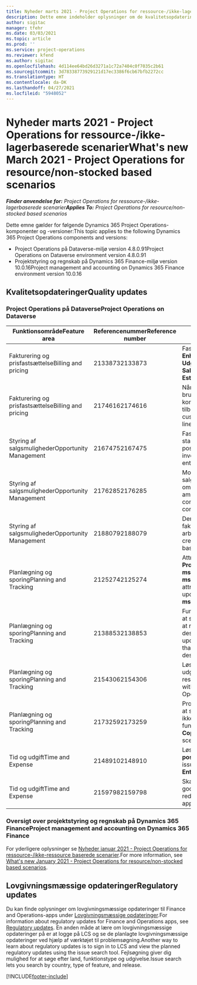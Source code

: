 ```yaml
---
title: Nyheder marts 2021 - Project Operations for ressource-/ikke-lagerbaserede scenarier
description: Dette emne indeholder oplysninger om de kvalitetsopdateringer, der er tilgængelige i udgivelsen i marts 2021 af Project Operations for ressource/ikke-lagerbaserede scenarier.
author: sigitac
manager: tfehr
ms.date: 03/03/2021
ms.topic: article
ms.prod: ''
ms.service: project-operations
ms.reviewer: kfend
ms.author: sigitac
ms.openlocfilehash: 4d114ee64bd26d3271a1c72a7404c0f7035c2b61
ms.sourcegitcommit: 3d78338773929121d17ec3386f6cb67bfb2272cc
ms.translationtype: HT
ms.contentlocale: da-DK
ms.lasthandoff: 04/27/2021
ms.locfileid: "5948052"
---
```

# <a name="whats-new-march-2021---project-operations-for-resourcenon-stocked-based-scenarios"></a><span data-ttu-id="9ce9e-103">Nyheder marts 2021 - Project Operations for ressource-/ikke-lagerbaserede scenarier</span><span class="sxs-lookup"><span data-stu-id="9ce9e-103">What's new March 2021 - Project Operations for resource/non-stocked based scenarios</span></span>

<span data-ttu-id="9ce9e-104">_**Finder anvendelse for:** Project Operations for ressource-/ikke-lagerbaserede scenarier_</span><span class="sxs-lookup"><span data-stu-id="9ce9e-104">_**Applies To:** Project Operations for resource/non-stocked based scenarios_</span></span>

<span data-ttu-id="9ce9e-105">Dette emne gælder for følgende Dynamics 365 Project Operations-komponenter og -versioner:</span><span class="sxs-lookup"><span data-stu-id="9ce9e-105">This topic applies to the following Dynamics 365 Project Operations components and versions:</span></span>

- <span data-ttu-id="9ce9e-106">Project Operations på Dataverse-miljø version 4.8.0.91</span><span class="sxs-lookup"><span data-stu-id="9ce9e-106">Project Operations on Dataverse environment version 4.8.0.91</span></span> 
- <span data-ttu-id="9ce9e-107">Projektstyring og regnskab på Dynamics 365 Finance-miljø version 10.0.16</span><span class="sxs-lookup"><span data-stu-id="9ce9e-107">Project management and accounting on Dynamics 365 Finance environment version 10.0.16</span></span> 

## <a name="quality-updates"></a><span data-ttu-id="9ce9e-108">Kvalitetsopdateringer</span><span class="sxs-lookup"><span data-stu-id="9ce9e-108">Quality updates</span></span>

### <a name="project-operations-on-dataverse"></a><span data-ttu-id="9ce9e-109">Project Operations på Dataverse</span><span class="sxs-lookup"><span data-stu-id="9ce9e-109">Project Operations on Dataverse</span></span>


| <span data-ttu-id="9ce9e-110">**Funktionsområde**</span><span class="sxs-lookup"><span data-stu-id="9ce9e-110">**Feature area**</span></span> | <span data-ttu-id="9ce9e-111">**Referencenummer**</span><span class="sxs-lookup"><span data-stu-id="9ce9e-111">**Reference number**</span></span> | <span data-ttu-id="9ce9e-112">**Kvalitetsopdatering**</span><span class="sxs-lookup"><span data-stu-id="9ce9e-112">**Quality update**</span></span> |
| --- | --- | --- |
| <span data-ttu-id="9ce9e-113">Fakturering og prisfastsættelse</span><span class="sxs-lookup"><span data-stu-id="9ce9e-113">Billing and pricing</span></span> | <span data-ttu-id="9ce9e-114">2133873</span><span class="sxs-lookup"><span data-stu-id="9ce9e-114">2133873</span></span> | <span data-ttu-id="9ce9e-115">Fast visning af valutasymbolet for **Enhedssalgspris** i gitteret **Udgiftsestimimat**.</span><span class="sxs-lookup"><span data-stu-id="9ce9e-115">Fixed the display of **Unit Sales Price** currency symbol in the **Expense Estimates** grid.</span></span> |
| <span data-ttu-id="9ce9e-116">Fakturering og prisfastsættelse</span><span class="sxs-lookup"><span data-stu-id="9ce9e-116">Billing and pricing</span></span> | <span data-ttu-id="9ce9e-117">2174616</span><span class="sxs-lookup"><span data-stu-id="9ce9e-117">2174616</span></span> | <span data-ttu-id="9ce9e-118">Når et tilbud vindes, refereres der til den brugerdefinerede prisliste for kontrakten i kontraktlinjedetaljer, som kopieres fra tilbuddet.</span><span class="sxs-lookup"><span data-stu-id="9ce9e-118">When a quote is won, the contract custom pricelist is referenced on contract line details that are copied from the quote.</span></span> |
| <span data-ttu-id="9ce9e-119">Styring af salgsmuligheder</span><span class="sxs-lookup"><span data-stu-id="9ce9e-119">Opportunity Management</span></span> | <span data-ttu-id="9ce9e-120">2167475</span><span class="sxs-lookup"><span data-stu-id="9ce9e-120">2167475</span></span> | <span data-ttu-id="9ce9e-121">Fast momsbeløb i den rette faktura, der startede som en ikke-faktureret faktisk post.</span><span class="sxs-lookup"><span data-stu-id="9ce9e-121">Fixed tax amount in the correction invoice that originated an unbilled actual entry.</span></span> |
| <span data-ttu-id="9ce9e-122">Styring af salgsmuligheder</span><span class="sxs-lookup"><span data-stu-id="9ce9e-122">Opportunity Management</span></span> | <span data-ttu-id="9ce9e-123">2176285</span><span class="sxs-lookup"><span data-stu-id="9ce9e-123">2176285</span></span> | <span data-ttu-id="9ce9e-124">Momsbeløb må ikke kopieres fra salgskontrakt-/tilbudslinjedetaljer til omkostningskontrakt-/tilbudslinjedetaljer.</span><span class="sxs-lookup"><span data-stu-id="9ce9e-124">Tax amount must not be copied from sales contract/quote line details to cost contract/quote line details.</span></span> |
| <span data-ttu-id="9ce9e-125">Styring af salgsmuligheder</span><span class="sxs-lookup"><span data-stu-id="9ce9e-125">Opportunity Management</span></span> | <span data-ttu-id="9ce9e-126">2188079</span><span class="sxs-lookup"><span data-stu-id="9ce9e-126">2188079</span></span> | <span data-ttu-id="9ce9e-127">Der må ikke oprettes en opdelingsregel for fakturaer på kontrakter, der ikke er arbejdsbaserede.</span><span class="sxs-lookup"><span data-stu-id="9ce9e-127">Split billing rule must not be created for contracts that are not work-based.</span></span> |
| <span data-ttu-id="9ce9e-128">Planlægning og sporing</span><span class="sxs-lookup"><span data-stu-id="9ce9e-128">Planning and Tracking</span></span> | <span data-ttu-id="9ce9e-129">2125274</span><span class="sxs-lookup"><span data-stu-id="9ce9e-129">2125274</span></span> | <span data-ttu-id="9ce9e-130">Attributten **Project Dual Write Map** for **Project Start Date Mapping** er opdateret fra **msdyn\_taskearlieststart** til **msdyn\_actualstart**.</span><span class="sxs-lookup"><span data-stu-id="9ce9e-130">**Project Dual Write Map** attribute for **Project Start Date Mapping** updated from **msdyn\_taskearlieststart** to **msdyn\_actualstart**.</span></span> |
| <span data-ttu-id="9ce9e-131">Planlægning og sporing</span><span class="sxs-lookup"><span data-stu-id="9ce9e-131">Planning and Tracking</span></span> | <span data-ttu-id="9ce9e-132">2138853</span><span class="sxs-lookup"><span data-stu-id="9ce9e-132">2138853</span></span> | <span data-ttu-id="9ce9e-133">Funktionen Projektkopiering er opdateret for at sikre i henhold til omkostningsestimatlinjer, at referenceopgaver kopieres til destinationsprojektet.</span><span class="sxs-lookup"><span data-stu-id="9ce9e-133">Project copy function updated to ensure expense estimate lines that reference tasks are copied to the destination project.</span></span> |
| <span data-ttu-id="9ce9e-134">Planlægning og sporing</span><span class="sxs-lookup"><span data-stu-id="9ce9e-134">Planning and Tracking</span></span> | <span data-ttu-id="9ce9e-135">2154306</span><span class="sxs-lookup"><span data-stu-id="9ce9e-135">2154306</span></span> | <span data-ttu-id="9ce9e-136">Løst problemer med sletning af udgiftsestimater i Project Operations for ressourcebaserede scenarier.</span><span class="sxs-lookup"><span data-stu-id="9ce9e-136">Fixed issues with deleting expense estimates in Project Operations for resource-based scenarios.</span></span> |
| <span data-ttu-id="9ce9e-137">Planlægning og sporing</span><span class="sxs-lookup"><span data-stu-id="9ce9e-137">Planning and Tracking</span></span> | <span data-ttu-id="9ce9e-138">2173259</span><span class="sxs-lookup"><span data-stu-id="9ce9e-138">2173259</span></span> | <span data-ttu-id="9ce9e-139">Projektkopieringsfunktionen er opdateret for at sikre, at fejlmeddelelsen **Kopiering af WBS** ikke vises i visse scenarier.</span><span class="sxs-lookup"><span data-stu-id="9ce9e-139">Project copy function updated to ensure it doesn't display **Copying WBS** error message in certain scenarios.</span></span> |
| <span data-ttu-id="9ce9e-140">Tid og udgift</span><span class="sxs-lookup"><span data-stu-id="9ce9e-140">Time and Expense</span></span> | <span data-ttu-id="9ce9e-141">2148910</span><span class="sxs-lookup"><span data-stu-id="9ce9e-141">2148910</span></span> | <span data-ttu-id="9ce9e-142">Løste visningsproblem med siden **Rediger post** i gitteret **Tidsregistrering**.</span><span class="sxs-lookup"><span data-stu-id="9ce9e-142">Fixed display issue with the **Edit Entry** page in the **Time Entry** grid.</span></span> |
| <span data-ttu-id="9ce9e-143">Tid og udgift</span><span class="sxs-lookup"><span data-stu-id="9ce9e-143">Time and Expense</span></span> | <span data-ttu-id="9ce9e-144">2159798</span><span class="sxs-lookup"><span data-stu-id="9ce9e-144">2159798</span></span> | <span data-ttu-id="9ce9e-145">Skærpede kontrolelementer for at sikre, at godkendte udgiftsposter ikke kan redigeres.</span><span class="sxs-lookup"><span data-stu-id="9ce9e-145">Tightened controls to ensure approved expense entries can't be edited.</span></span> |

### <a name="project-management-and-accounting-on-dynamics-365-finance"></a><span data-ttu-id="9ce9e-146">Oversigt over projektstyring og regnskab på Dynamics 365 Finance</span><span class="sxs-lookup"><span data-stu-id="9ce9e-146">Project management and accounting on Dynamics 365 Finance</span></span>

<span data-ttu-id="9ce9e-147">For yderligere oplysninger se [Nyheder januar 2021 - Project Operations for ressource-/ikke-ressource baserede scenarier](whats-new-jan-2021-resource-based.md).</span><span class="sxs-lookup"><span data-stu-id="9ce9e-147">For more information, see [What's new January 2021 - Project Operations for resource/non-stocked based scenarios](whats-new-jan-2021-resource-based.md).</span></span>

## <a name="regulatory-updates"></a><span data-ttu-id="9ce9e-148">Lovgivningsmæssige opdateringer</span><span class="sxs-lookup"><span data-stu-id="9ce9e-148">Regulatory updates</span></span>

<span data-ttu-id="9ce9e-149">Du kan finde oplysninger om lovgivningsmæssige opdateringer til Finance and Operations-apps under [Lovgivningsmæssige opdateringer](/dynamics365/finance/localizations/regulatory-updates).</span><span class="sxs-lookup"><span data-stu-id="9ce9e-149">For information about regulatory updates for Finance and Operations apps, see [Regulatory updates](/dynamics365/finance/localizations/regulatory-updates).</span></span> <span data-ttu-id="9ce9e-150">En anden måde at lære om lovgivningsmæssige opdateringer på er at logge på LCS og se de planlagte lovgivningsmæssige opdateringer ved hjælp af værktøjet til problemsøgning.</span><span class="sxs-lookup"><span data-stu-id="9ce9e-150">Another way to learn about regulatory updates is to sign in to LCS and view the planned regulatory updates using the issue search tool.</span></span> <span data-ttu-id="9ce9e-151">Fejlsøgning giver dig mulighed for at søge efter land, funktionstype og udgivelse.</span><span class="sxs-lookup"><span data-stu-id="9ce9e-151">Issue search lets you search by country, type of feature, and release.</span></span>


[!INCLUDE[footer-include](../includes/footer-banner.md)]